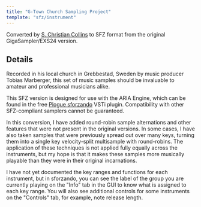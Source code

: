 ```yaml
---
title: "G-Town Church Sampling Project"
template: "sfz/instrument"
---
```

Converted by [S. Christian Collins] to SFZ format from the original
GigaSampler/EXS24 version.

## Details

Recorded in his local church in Grebbestad, Sweden by music producer
Tobias Marberger, this set of music samples should be invaluable to amateur
and professional musicians alike.

This SFZ version is designed for use with the ARIA Engine, which can be found in
the free [Plogue sforzando] VSTi plugin. Compatibility with other SFZ-compliant
samplers cannot be guaranteed.

In this conversion, I have added round-robin sample alternations and other features
that were not present in the original versions. In some cases, I have also taken
samples that were previously spread out over many keys, turning them into
a single key velocity-split multisample with round-robins.
The application of these techniques is not applied fully equally across
the instruments, but my hope is that it makes these samples more musically
playable than they were in their original incarnations.

I have not yet documented the key ranges and functions for each instrument,
but in sforzando, you can see the label of the group you are currently playing
on the "Info" tab in the GUI to know what is assigned to each key range.
You will also see additional controls for some instruments on the "Controls" tab,
for example, note release length.

[S. Christian Collins]: http://www.schristiancollins.com
[Plogue sforzando]:     https://www.plogue.com/products/sforzando.html
